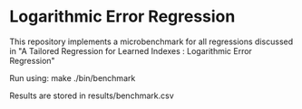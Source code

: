 # Logarithmic Error Regression
This repository implements a microbenchmark for all regressions discussed in "A Tailored Regression for Learned Indexes : Logarithmic Error Regression"

Run using:
make
./bin/benchmark

Results are stored in results/benchmark.csv